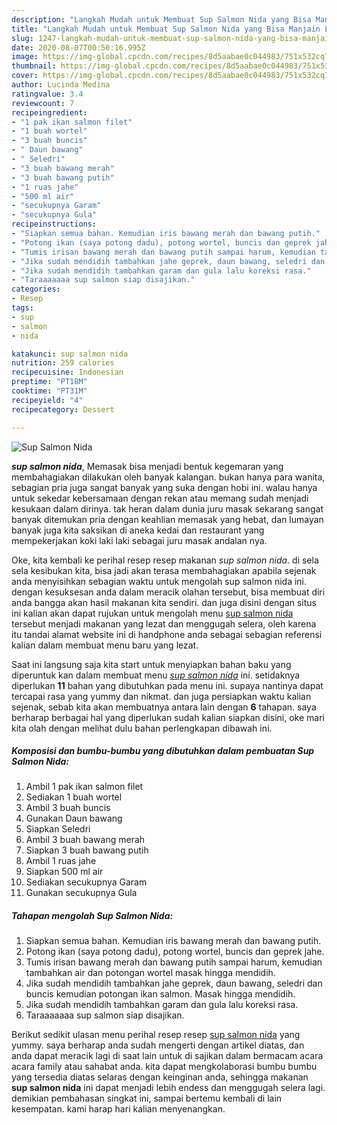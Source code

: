 ```yaml
---
description: "Langkah Mudah untuk Membuat Sup Salmon Nida yang Bisa Manjain Lidah"
title: "Langkah Mudah untuk Membuat Sup Salmon Nida yang Bisa Manjain Lidah"
slug: 1247-langkah-mudah-untuk-membuat-sup-salmon-nida-yang-bisa-manjain-lidah
date: 2020-08-07T00:50:16.995Z
image: https://img-global.cpcdn.com/recipes/8d5aabae0c044983/751x532cq70/sup-salmon-nida-foto-resep-utama.jpg
thumbnail: https://img-global.cpcdn.com/recipes/8d5aabae0c044983/751x532cq70/sup-salmon-nida-foto-resep-utama.jpg
cover: https://img-global.cpcdn.com/recipes/8d5aabae0c044983/751x532cq70/sup-salmon-nida-foto-resep-utama.jpg
author: Lucinda Medina
ratingvalue: 3.4
reviewcount: 7
recipeingredient:
- "1 pak ikan salmon filet"
- "1 buah wortel"
- "3 buah buncis"
- " Daun bawang"
- " Seledri"
- "3 buah bawang merah"
- "3 buah bawang putih"
- "1 ruas jahe"
- "500 ml air"
- "secukupnya Garam"
- "secukupnya Gula"
recipeinstructions:
- "Siapkan semua bahan. Kemudian iris bawang merah dan bawang putih."
- "Potong ikan (saya potong dadu), potong wortel, buncis dan geprek jahe."
- "Tumis irisan bawang merah dan bawang putih sampai harum, kemudian tambahkan air dan potongan wortel masak hingga mendidih."
- "Jika sudah mendidih tambahkan jahe geprek, daun bawang, seledri dan buncis kemudian potongan ikan salmon. Masak hingga mendidih."
- "Jika sudah mendidih tambahkan garam dan gula lalu koreksi rasa."
- "Taraaaaaaa sup salmon siap disajikan."
categories:
- Resep
tags:
- sup
- salmon
- nida

katakunci: sup salmon nida 
nutrition: 259 calories
recipecuisine: Indonesian
preptime: "PT18M"
cooktime: "PT31M"
recipeyield: "4"
recipecategory: Dessert

---
```



![Sup Salmon Nida](https://img-global.cpcdn.com/recipes/8d5aabae0c044983/751x532cq70/sup-salmon-nida-foto-resep-utama.jpg)

<b><i>sup salmon nida</i></b>, Memasak bisa menjadi bentuk kegemaran yang membahagiakan dilakukan oleh banyak kalangan. bukan hanya para wanita, sebagian pria juga sangat banyak yang suka dengan hobi ini. walau hanya untuk sekedar kebersamaan dengan rekan atau memang sudah menjadi kesukaan dalam dirinya. tak heran dalam dunia juru masak sekarang sangat banyak ditemukan pria dengan keahlian memasak yang hebat, dan lumayan banyak juga kita saksikan di aneka kedai dan restaurant yang mempekerjakan koki laki laki sebagai juru masak andalan nya.

Oke, kita kembali ke perihal resep resep makanan <i>sup salmon nida</i>. di sela sela kesibukan kita, bisa jadi akan terasa membahagiakan apabila sejenak anda menyisihkan sebagian waktu untuk mengolah sup salmon nida ini. dengan kesuksesan anda dalam meracik olahan tersebut, bisa membuat diri anda bangga akan hasil makanan kita sendiri. dan juga disini dengan situs ini kalian akan dapat rujukan untuk mengolah menu <u>sup salmon nida</u> tersebut menjadi makanan yang lezat dan menggugah selera, oleh karena itu tandai alamat website ini di handphone anda sebagai sebagian referensi kalian dalam membuat menu baru yang lezat.




Saat ini langsung saja kita start untuk menyiapkan bahan baku yang diperuntuk kan dalam membuat menu <u><i>sup salmon nida</i></u> ini. setidaknya diperlukan <b>11</b> bahan yang dibutuhkan pada menu ini. supaya nantinya dapat tercapai rasa yang yummy dan nikmat. dan juga persiapkan waktu kalian sejenak, sebab kita akan membuatnya antara lain dengan <b>6</b> tahapan. saya berharap berbagai hal yang diperlukan sudah kalian siapkan disini, oke mari kita olah dengan melihat dulu bahan perlengkapan dibawah ini.

<!--inarticleads1-->

##### Komposisi dan bumbu-bumbu yang dibutuhkan dalam pembuatan Sup Salmon Nida:

1. Ambil 1 pak ikan salmon filet
1. Sediakan 1 buah wortel
1. Ambil 3 buah buncis
1. Gunakan  Daun bawang
1. Siapkan  Seledri
1. Ambil 3 buah bawang merah
1. Siapkan 3 buah bawang putih
1. Ambil 1 ruas jahe
1. Siapkan 500 ml air
1. Sediakan secukupnya Garam
1. Gunakan secukupnya Gula




<!--inarticleads2-->

##### Tahapan mengolah Sup Salmon Nida:

1. Siapkan semua bahan. Kemudian iris bawang merah dan bawang putih.
1. Potong ikan (saya potong dadu), potong wortel, buncis dan geprek jahe.
1. Tumis irisan bawang merah dan bawang putih sampai harum, kemudian tambahkan air dan potongan wortel masak hingga mendidih.
1. Jika sudah mendidih tambahkan jahe geprek, daun bawang, seledri dan buncis kemudian potongan ikan salmon. Masak hingga mendidih.
1. Jika sudah mendidih tambahkan garam dan gula lalu koreksi rasa.
1. Taraaaaaaa sup salmon siap disajikan.




Berikut sedikit ulasan menu perihal resep resep <u>sup salmon nida</u> yang yummy. saya berharap anda sudah mengerti dengan artikel diatas, dan anda dapat meracik lagi di saat lain untuk di sajikan dalam bermacam acara acara family atau sahabat anda. kita dapat mengkolaborasi bumbu bumbu yang tersedia diatas selaras dengan keinginan anda, sehingga makanan <b>sup salmon nida</b> ini dapat menjadi lebih endess dan menggugah selera lagi. demikian pembahasan singkat ini, sampai bertemu kembali di lain kesempatan. kami harap hari kalian menyenangkan.
